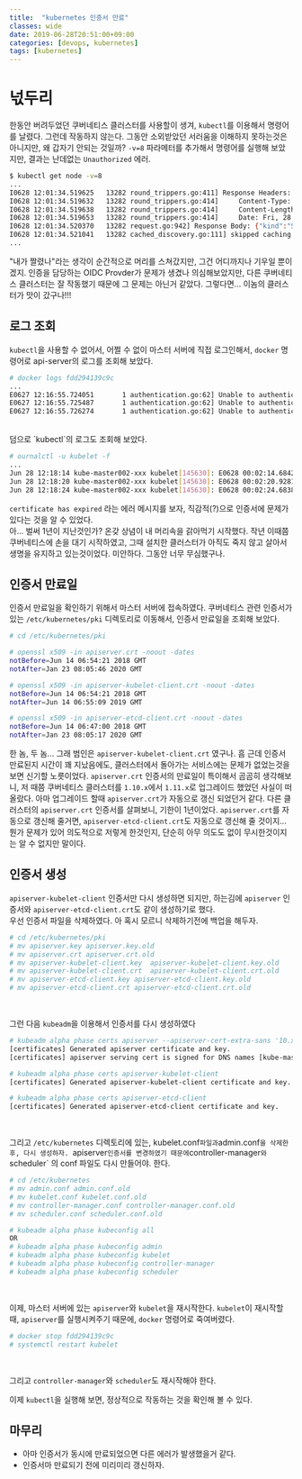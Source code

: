 ```yaml
---
title:  "kubernetes 인증서 만료"
classes: wide
date: 2019-06-28T20:51:00+09:00
categories: [devops, kubernetes]
tags: [kubernetes]
---
```



# 넋두리
한동안 버려두었던 쿠버네티스 클러스터를 사용할이 생겨, `kubectl`를 이용해서 명령어를 날렸다. 그런데 작동하지 않는다.
그동안 소외받았던 서러움을 이해하지 못하는것은 아니지만, 왜 갑자기 안되는 것일까? 
`-v=8` 파라메터를 추가해서 명령어를 실행해 보았지만, 결과는 난데없는 `Unauthorized` 에러.

```bash
$ kubectl get node -v=8
...
I0628 12:01:34.519625   13282 round_trippers.go:411] Response Headers:
I0628 12:01:34.519632   13282 round_trippers.go:414]     Content-Type: application/json
I0628 12:01:34.519638   13282 round_trippers.go:414]     Content-Length: 129
I0628 12:01:34.519653   13282 round_trippers.go:414]     Date: Fri, 28 Jun 2019 03:01:34 GMT
I0628 12:01:34.520370   13282 request.go:942] Response Body: {"kind":"Status","apiVersion":"v1","metadata":{},"status":"Failure","message":"Unauthorized","reason":"Unauthorized","code":401}
I0628 12:01:34.521041   13282 cached_discovery.go:111] skipped caching discovery info due to Unauthorized
...
``` 

"내가 짤렸나"라는 생각이 순간적으로 머리를 스쳐갔지만, 그건 어디까지나 기우일 뿐이겠지.
인증을 담당하는 OIDC Provder가 문제가 생겼나 의심해보았지만, 다른 쿠버네티스 클러스터는 잘 작동했기 때문에 그 문제는 아닌거 같았다.
그렇다면... 이놈의 클러스터가 맛이 갔구나!!!

## 로그 조회
`kubectl`을 사용할 수 없어서, 어쩔 수 없이 마스터 서버에 직접 로그인해서, `docker` 명령어로 api-server의 로그를 조회해 보았다.

```bash
# docker logs fdd294139c9c
...
E0627 12:16:55.724051       1 authentication.go:62] Unable to authenticate the request due to an error: [x509: certificate has expired or is not yet valid, x509: certificate has expired or is not yet valid]
E0627 12:16:55.725487       1 authentication.go:62] Unable to authenticate the request due to an error: [x509: certificate has expired or is not yet valid, x509: certificate has expired or is not yet valid]
E0627 12:16:55.726274       1 authentication.go:62] Unable to authenticate the request due to an error: [x509: certificate has expired or is not yet valid, x509: certificate has expired or is not yet valid]
```

<br/>
덤으로 `kubectl`의 로그도 조회해 보았다.

```bash
# ournalctl -u kubelet -f
...
Jun 28 12:18:14 kube-master002-xxx kubelet[145630]: E0628 00:02:14.684236  145630 server.go:222] Unable to authenticate the request due to an error: x509: certificate has expired or is not yet valid
Jun 28 12:18:20 kube-master002-xxx kubelet[145630]: E0628 00:02:20.928108  145630 server.go:222] Unable to authenticate the request due to an error: x509: certificate has expired or is not yet valid
Jun 28 12:18:24 kube-master002-xxx kubelet[145630]: E0628 00:02:24.683814  145630 server.go:222] Unable to authenticate the request due to an error: x509: certificate has expired or is not yet valid
```

`certificate has expired` 라는 에러 메시지를 보자, 직감적(?)으로 인증서에 문제가 있다는 것을 알 수 있었다.
<br/>
아... 벌써 1년이 지난것인가? 온갖 상념이 내 머리속을 갉아먹기 시작했다. 작년 이때쯤 쿠버네티스에 손을 대기 시작하였고, 그때 설치한 클러스터가 아직도 죽지 않고 살아서 생명을 유지하고 있는것이었다.
미안하다. 그동안 너무 무심했구나.

## 인증서 만료일
인증서 만료일을 확인하기 위해서 마스터 서버에 접속하였다. 쿠버네티스 관련 인증서가 있는 `/etc/kubernetes/pki` 디렉토리로 이동해서, 인증서 만료일을 조회해 보았다.
```bash
# cd /etc/kubernetes/pki

# openssl x509 -in apiserver.crt -noout -dates
notBefore=Jun 14 06:54:21 2018 GMT
notAfter=Jan 23 08:05:46 2020 GMT

# openssl x509 -in apiserver-kubelet-client.crt -noout -dates
notBefore=Jun 14 06:54:21 2018 GMT
notAfter=Jun 14 06:55:09 2019 GMT

# openssl x509 -in apiserver-etcd-client.crt -noout -dates
notBefore=Jun 14 06:47:00 2018 GMT
notAfter=Jan 23 08:05:17 2020 GMT

```
한 놈, 두 놈... 그래 범인은 `apiserver-kubelet-client.crt` 였구나.
흠 근데 인증서 만료된지 시간이 꽤 지났음에도, 클러스터에서 돌아가는 서비스에는 문제가 없었는것을 보면 신기할 노릇이었다.
`apiserver.crt` 인증서의 만료일이 특이해서 곰곰히 생각해보니, 저 때쯤 쿠버네티스 클러스터를 `1.10.x`에서 `1.11.x`로 업그레이드 했었던 사실이 떠올랐다.
아마 업그레이드 할때 `apiserver.crt`가 자동으로 갱신 되었던거 같다. 다른 클러스터의 `apiserver.crt` 인증서를 살펴보니, 기한이 1년이었다.
`apiserver.crt`를 자동으로 갱신해 줄거면, `apiserver-etcd-client.crt`도 자동으로 갱신해 줄 것이지... 뭔가 문제가 있어 의도적으로 저렇게 한것인지, 단순히 아무 의도도 없이 무시한것이지는 알 수 없지만 말이다.


## 인증서 생성
`apiserver-kubelet-client` 인증서만 다시 생성하면 되지만, 하는김에 `apiserver` 인증서와 `apiserver-etcd-client.crt`도 같이 생성하기로 했다.
<br/>
우선 인증서 파일을 삭제하였다. 아 혹시 모르니 삭제하기전에 백업을 해두자.
```bash
# cd /etc/kubernetes/pki
# mv apiserver.key apiserver.key.old
# mv apiserver.crt apiserver.crt.old
# mv apiserver-kubelet-client.key  apiserver-kubelet-client.key.old
# mv apiserver-kubelet-client.crt  apiserver-kubelet-client.crt.old
# mv apiserver-etcd-client.key apiserver-etcd-client.key.old
# mv apiserver-etcd-client.crt apiserver-etcd-client.crt.old

```
<br/>

그런 다음 `kubeadm`을 이용해서 인증서를 다시 생성하였다
```bash
# kubeadm alpha phase certs apiserver --apiserver-cert-extra-sans '10.x.u.z,kube-master.xxx.com'
[certificates] Generated apiserver certificate and key.
[certificates] apiserver serving cert is signed for DNS names [kube-master001-xxx kubernetes kubernetes.default kubernetes.default.svc kubernetes.default.svc.cluster.local kube-master.xxx.com] and IPs [10.96.0.1 10.x.x.x 10.x.y.z]

# kubeadm alpha phase certs apiserver-kubelet-client
[certificates] Generated apiserver-kubelet-client certificate and key.

# kubeadm alpha phase certs apiserver-etcd-client
[certificates] Generated apiserver-etcd-client certificate and key.
```
<br/>

그리고 `/etc/kubernetes` 디렉토리에 있는, kubelet.conf` 파일과 `admin.conf`을 삭제한 후, 다시 생성하자.
`apiserver` 인증서를 변경하였기 때문에 `controller-manager`와 `scheduler` 의 conf 파일도 다시 만들어야. 한다.
```bash
# cd /etc/kubernetes
# mv admin.conf admin.conf.old
# mv kubelet.conf kubelet.conf.old
# mv controller-manager.conf controller-manager.conf.old
# mv scheduler.conf scheduler.conf.old

# kubeadm alpha phase kubeconfig all
OR
# kubeadm alpha phase kubeconfig admin
# kubeadm alpha phase kubeconfig kubelet
# kubeadm alpha phase kubeconfig controller-manager
# kubeadm alpha phase kubeconfig scheduler

```
<br/>

이제, 마스터 서버에 있는 `apiserver`와 `kubelet`을 재시작한다.
`kubelet`이 재시작할 때, `apiserver`를 실행시켜주기 때문에, `docker` 명령어로 죽여버렸다.
```bash
# docker stop fdd294139c9c
# systemctl restart kubelet

```
<br/>

그리고 `controller-manager`와 `scheduler`도 재시작해야 한다.
<br/>

이제 `kubectl`을 실행해 보면, 정상적으로 작동하는 것을 확인해 볼 수 있다.


## 마무리
- 아마 인증서가 동시에 만료되었으면 다른 에러가 발생했을거 같다.
- 인증서마 만료되기 전에 미리미리 갱신하자.
